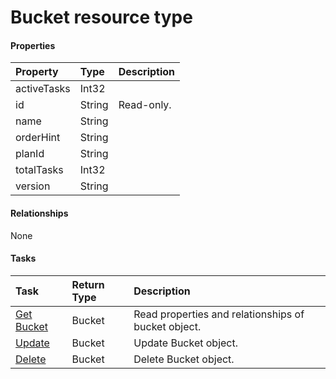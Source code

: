 # Bucket resource type



#### Properties
| Property	   | Type	|Description|
|:---------------|:--------|:----------|
|activeTasks|Int32||
|id|String| Read-only.|
|name|String||
|orderHint|String||
|planId|String||
|totalTasks|Int32||
|version|String||

#### Relationships
None


#### Tasks

| Task		   | Return Type	|Description|
|:---------------|:--------|:----------|
|[Get Bucket](../api/bucket_get.md) | Bucket |Read properties and relationships of bucket object.|
|[Update](../api/bucket_update.md) | Bucket	|Update Bucket object. |
|[Delete](../api/bucket_delete.md) | Bucket	|Delete Bucket object. |
